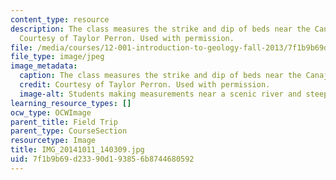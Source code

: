 ```yaml
---
content_type: resource
description: The class measures the strike and dip of beds near the Canajoharie gorge.
  Courtesy of Taylor Perron. Used with permission.
file: /media/courses/12-001-introduction-to-geology-fall-2013/7f1b9b69d23390d193856b8744680592_IMG_20141011_140309.jpg
file_type: image/jpeg
image_metadata:
  caption: The class measures the strike and dip of beds near the Canajoharie gorge.
  credit: Courtesy of Taylor Perron. Used with permission.
  image-alt: Students making measurements near a scenic river and steep cliffs.
learning_resource_types: []
ocw_type: OCWImage
parent_title: Field Trip
parent_type: CourseSection
resourcetype: Image
title: IMG_20141011_140309.jpg
uid: 7f1b9b69-d233-90d1-9385-6b8744680592
---
```

